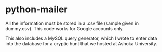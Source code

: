 # python-mailer

All the information must be stored in a .csv file (sample given in dummy.csv). This code works for Google accounts only.

This also includes a MySQL query generator, which I wrote to enter data into the database for a cryptic hunt that we hosted at Ashoka University.